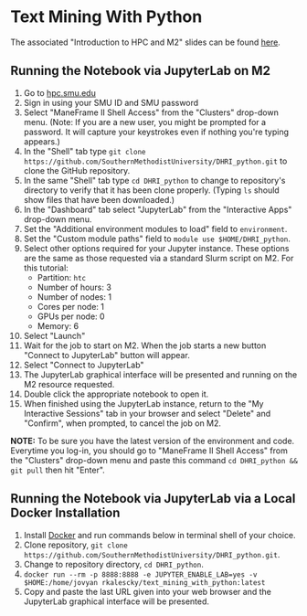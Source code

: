 # Text Mining With Python

The associated "Introduction to HPC and M2" slides can be found [here](https://smu.box.com/s/y54cbtazhe9enfaomvb8eaxoi99jq0cn).

## Running the Notebook via JupyterLab on M2

1.  Go to [hpc.smu.edu](https://hpc.smu.edu/)
2.  Sign in using your SMU ID and SMU password
3.  Select "ManeFrame II Shell Access" from the "Clusters" drop-down menu. (Note: If you are a new user, you might be prompted for a password. It will capture your keystrokes even if nothing you're typing appears.)
5.  In the "Shell" tab type `git clone https://github.com/SouthernMethodistUniversity/DHRI_python.git` to clone the GitHub repository.
6.  In the same "Shell" tab type `cd DHRI_python` to change to repository's directory to verify that it has been clone properly. (Typing `ls` should show files that have been downloaded.)
7.  In the "Dashboard" tab select "JupyterLab" from the "Interactive Apps" drop-down menu.
8. Set the "Additional environment modules to load" field to `environment`.
9. Set the "Custom module paths" field to `module use $HOME/DHRI_python`.
10. Select other options required for your Jupyter instance. These options are the
    same as those requested via a standard Slurm script on M2. For this tutorial:
    - Partition: `htc`
    - Number of hours: 3
    - Number of nodes: 1
    - Cores per node: 1
    - GPUs per node: 0
    - Memory: 6
10. Select "Launch"
11. Wait for the job to start on M2. When the job starts a new button "Connect
    to JupyterLab" button will appear.
12. Select "Connect to JupyterLab"
13. The JupyterLab graphical interface will be presented and running on the M2
    resource requested.
14. Double click the appropriate notebook to open it.
15. When finished using the JupyterLab instance, return to the "My
    Interactive Sessions" tab in your browser and select "Delete" and "Confirm",
    when prompted, to cancel the job on M2.
    
**NOTE:** To be sure you have the latest version of the environment and code. Everytime you log-in, you should go to "ManeFrame II Shell Access" from the "Clusters" drop-down menu and paste this command `cd DHRI_python && git pull` then hit "Enter".

## Running the Notebook via JupyterLab via a Local Docker Installation

1. Install [Docker](https://docs.docker.com/get-docker/) and run commands below in terminal shell of your choice.
2. Clone repository, `git clone https://github.com/SouthernMethodistUniversity/DHRI_python.git`.
3. Change to repository directory, `cd DHRI_python`.
4. `docker run --rm -p 8888:8888 -e JUPYTER_ENABLE_LAB=yes -v $HOME:/home/jovyan rkalescky/text_mining_with_python:latest`
5. Copy and paste the last URL given into your web browser and the JupyterLab graphical interface will be presented.

